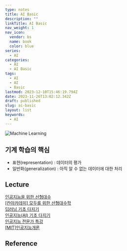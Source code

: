 ```yaml
---
type: notes
title: AI Basic
description: ""
linkTitle: AI Basic
nav_weight: 1
nav_icon:
  vendor: bs
  name: book
  color: blue
series:
  - AI
categories:
  - AI
  - AI Basic
tags:
  - AI
  - AI
  - Basic
lastmod: 2023-12-10T15:46:19.794Z
date: 2023-11-26T13:02:12.342Z
draft: published
slug: ai-basic
layout: list
keywords:
  - AI
---
```


![Machine Learning](ai/ml-algorithms.webp "https://johnvastola.medium.com/10-must-know-machine-learning-algorithms-for-data-scientists-adbf3272398a")

## 기계 학습의 핵심

- 표현(representation) : 데이터의 평가
- 일반화(generalization) : 아직 알 수 없는 데이터에 대한 처리

## Lecture

[인공지능을 위한 선형대수](https://www.boostcourse.org/ai251)  
[[칸아카데미] 모두를 위한 선형대수학](https://www.boostcourse.org/ai151)  
[딥러닝 기초 다지기](https://www.boostcourse.org/ai111)  
[인공지능(AI) 기초 다지기](https://www.boostcourse.org/ai100)  
[인공지능 전문가 특강](https://www.boostcourse.org/ai101)  
[[MIT]인공지능개론](https://www.edwith.org/mitai)

## Reference
